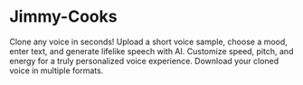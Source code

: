 # Jimmy-Cooks
Clone any voice in seconds! Upload a short voice sample, choose a mood, enter text, and generate lifelike speech with AI. Customize speed, pitch, and energy for a truly personalized voice experience. Download your cloned voice in multiple formats.
